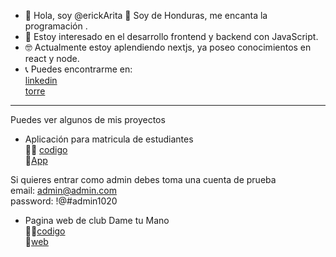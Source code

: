 - 👋 Hola, soy @erickArita  📌 Soy de Honduras, me encanta la programación .
- 👀 Estoy interesado en el desarrollo frontend y backend con JavaScript.
- 🤓 Actualmente estoy aplendiendo nextjs, ya poseo conocimientos en react y node.
- 📞 Puedes encontrarme en:   
[linkedin](https://www.linkedin.com/in/erickarita/)  
[torre](https://torre.co/en/erickemao)
<hr/>
Puedes ver algunos de mis proyectos  

- Aplicación para matricula de estudiantes    
    👨‍💻 [codigo](https://github.com/erickArita/matricula-app)  
    🚀[App](https://erickarita.github.io/docs/')  
    
Si quieres entrar como admin debes toma una cuenta de prueba  
email: admin@admin.com  
password: !@#admin1020
- Pagina web de club Dame tu Mano   
    👨‍💻[codigo](https://github.com/erickArita/dametumano)  
    🚀[web](https://erickarita.github.io/dametumano/)
<!---

erickArita/erickArita is a ✨ special ✨ repository because its `README.md` (this file) appears on your GitHub profile.
You can click the Preview link to take a look at your changes.
--->
